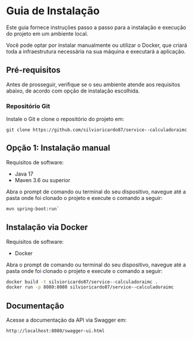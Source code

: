 # Guia de Instalação

Este guia fornece instruções passo a passo para a instalação e execução do projeto em um ambiente local.

Você pode optar por instalar manualmente ou utilizar o Docker, que criará toda a infraestrutura necessária na sua máquina e executará a aplicação.

## Pré-requisitos
Antes de prosseguir, verifique se o seu ambiente atende aos requisitos abaixo, de acordo com opção de instalação escolhida.

### Repositório Git
Instale o Git e clone o repositório do projeto em:

```
git clone https://github.com/silvioricardo87/service--calculadoraimc
```

## Opção 1: Instalação manual
Requisitos de software:
- Java 17
- Maven 3.6 ou superior

Abra o prompt de comando ou terminal do seu dispositivo, navegue até a pasta onde foi clonado o projeto e execute o comando a seguir:
```bash
mvn spring-boot:run`
```

## Instalação via Docker
Requisitos de software:
- Docker

Abra o prompt de comando ou terminal do seu dispositivo, navegue até a pasta onde foi clonado o projeto e execute o comando a seguir:
``` bash
docker build -t silvioricardo87/service--calculadoraimc .
docker run -p 8080:8080 silvioricardo87/service--calculadoraimc
```

## Documentação
Acesse a documentação da API via Swagger em:
```
http://localhost:8080/swagger-ui.html
```